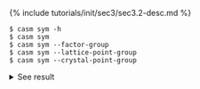 {% include tutorials/init/sec3/sec3.2-desc.md %}
```
$ casm sym -h
$ casm sym
$ casm sym --factor-group
$ casm sym --lattice-point-group
$ casm sym --crystal-point-group
```
<details><summary markdown="span">See result</summary>

```
$ casm sym -h

~~~ Error loading casm libraries ~~~
find_executable('ccasm'): None
Could not find 'ccasm' executable. CASM is not installed on your PATH.
Install CASM if it is not installed, or update your PATH, or set LIBCASM to the location of libcasm.

Could not find libcasm. Please check your installation.
$ casm sym

~~~ Error loading casm libraries ~~~
find_executable('ccasm'): None
Could not find 'ccasm' executable. CASM is not installed on your PATH.
Install CASM if it is not installed, or update your PATH, or set LIBCASM to the location of libcasm.

Could not find libcasm. Please check your installation.
$ casm sym --factor-group

~~~ Error loading casm libraries ~~~
find_executable('ccasm'): None
Could not find 'ccasm' executable. CASM is not installed on your PATH.
Install CASM if it is not installed, or update your PATH, or set LIBCASM to the location of libcasm.

Could not find libcasm. Please check your installation.
$ casm sym --lattice-point-group

~~~ Error loading casm libraries ~~~
find_executable('ccasm'): None
Could not find 'ccasm' executable. CASM is not installed on your PATH.
Install CASM if it is not installed, or update your PATH, or set LIBCASM to the location of libcasm.

Could not find libcasm. Please check your installation.
$ casm sym --crystal-point-group

~~~ Error loading casm libraries ~~~
find_executable('ccasm'): None
Could not find 'ccasm' executable. CASM is not installed on your PATH.
Install CASM if it is not installed, or update your PATH, or set LIBCASM to the location of libcasm.

Could not find libcasm. Please check your installation.
```
</details>
<br>
